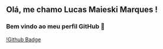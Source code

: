 ## Olá, me chamo Lucas Maieski Marques ! 
### Bem vindo ao meu perfil GitHub 👋

[!Github Badge](https://github-readme-stats.vercel.app/api?username=Lucky-ta)

